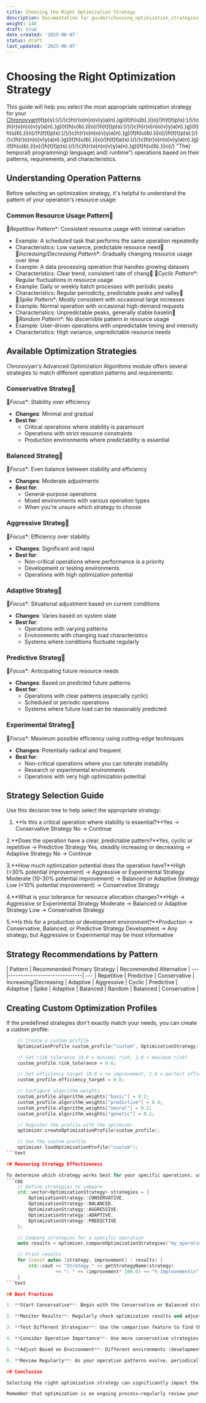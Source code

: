 ```yaml
---
title: Choosing the Right Optimization Strategy
description: Documentation for guides\choosing_optimization_strategies.md
weight: 140
draft: true
date_created: '2025-06-07'
status: draft
last_updated: '2025-06-07'
---
```


# Choosing the Right Optimization Strategy

This guide will help you select the most appropriate optimization strategy for your [Chronovyan](https://chronovyan.github.io/h)t)t)p)s):)/)/)c)h)r)o)n)o)v)y)a)n).)g)i)t)h)u)b).)i)o)/)h)t)t)p)s):)/)/)c)h)r)o)n)o)v)y)a)n).)g)i)t)h)u)b).)i)o)/)h)t)t)p)s):)/)/)c)h)r)o)n)o)v)y)a)n).)g)i)t)h)u)b).)i)o)/)h)t)t)p)s):)/)/)c)h)r)o)n)o)v)y)a)n).)g)i)t)h)u)b).)i)o)/)h)t)t)p)s):)/)/)c)h)r)o)n)o)v)y)a)n).)g)i)t)h)u)b).)i)o)/)h)t)t)p)s):)/)/)c)h)r)o)n)o)v)y)a)n).)g)i)t)h)u)b).)i)o)/)h)t)t)p)s):)/)/)c)h)r)o)n)o)v)y)a)n).)g)i)t)h)u)b).)i)o)/) "The) temporal) programming) language) and) runtime") operations based on their patterns, requirements, and characteristics.

## Understanding Operation Patterns

Before selecting an optimization strategy, it's helpful to understand the pattern of your operation's resource usage:

### Common Resource Usage Pattern
*Repetitive Pattern**: Consistent resource usage with minimal variation
  - Example: A scheduled task that performs the same operation repeatedly
  - Characteristics: Low variance, predictable resource need
*Increasing/Decreasing Pattern**: Gradually changing resource usage over time
  - Example: A data processing operation that handles growing datasets
  - Characteristics: Clear trend, consistent rate of chang
*Cyclic Pattern**: Regular fluctuations in resource usage
  - Example: Daily or weekly batch processes with periodic peaks
  - Characteristics: Regular periodicity, predictable peaks and valley
*Spike Pattern**: Mostly consistent with occasional large increases
  - Example: Normal operation with occasional high-demand requests
  - Characteristics: Unpredictable peaks, generally stable baselin
*Random Pattern**: No discernible pattern in resource usage
  - Example: User-driven operations with unpredictable timing and intensity
  - Characteristics: High variance, unpredictable resource needs

## Available Optimization Strategies

Chronovyan's Advanced Optimization Algorithms module offers several strategies to match different operation patterns and requirements:

### Conservative Strateg
*Focus**: Stability over efficiency
- **Changes**: Minimal and gradual
- **Best for**:
  - Critical operations where stability is paramount
  - Operations with strict resource constraints
  - Production environments where predictability is essential

### Balanced Strateg
*Focus**: Even balance between stability and efficiency
- **Changes**: Moderate adjustments
- **Best for**:
  - General-purpose operations
  - Mixed environments with various operation types
  - When you're unsure which strategy to choose

### Aggressive Strateg
*Focus**: Efficiency over stability
- **Changes**: Significant and rapid
- **Best for**:
  - Non-critical operations where performance is a priority
  - Development or testing environments
  - Operations with high optimization potential

### Adaptive Strateg
*Focus**: Situational adjustment based on current conditions
- **Changes**: Varies based on system state
- **Best for**:
  - Operations with varying patterns
  - Environments with changing load characteristics
  - Systems where conditions fluctuate regularly

### Predictive Strateg
*Focus**: Anticipating future resource needs
- **Changes**: Based on predicted future patterns
- **Best for**:
  - Operations with clear patterns (especially cyclic)
  - Scheduled or periodic operations
  - Systems where future load can be reasonably predicted

### Experimental Strateg
*Focus**: Maximum possible efficiency using cutting-edge techniques
- **Changes**: Potentially radical and frequent
- **Best for**:
  - Non-critical operations where you can tolerate instability
  - Research or experimental environments
  - Operations with very high optimization potential

## Strategy Selection Guide

Use this decision tree to help select the appropriate strategy:

1. **Is this a critical operation where stability is essential?**Yes → Conservative Strategy
    No → Continue

2.**Does the operation have a clear, predictable pattern?**Yes, cyclic or repetitive → Predictive Strategy
    Yes, steadily increasing or decreasing → Adaptive Strategy
    No → Continue

3.**How much optimization potential does the operation have?**High (>30% potential improvement) → Aggressive or Experimental Strategy
    Moderate (10-30% potential improvement) → Balanced or Adaptive Strategy
    Low (<10% potential improvement) → Conservative Strategy

4.**What is your tolerance for resource allocation changes?**High → Aggressive or Experimental Strategy
    Moderate → Balanced or Adaptive Strategy
    Low → Conservative Strategy

5.**Is this for a production or development environment?**Production → Conservative, Balanced, or Predictive Strategy
    Development → Any strategy, but Aggressive or Experimental may be most informative

## Strategy Recommendations by Pattern

| Pattern | Recommended Primary Strategy | Recommended Alternative | --- |------------------------------| --- | Repetitive | Predictive | Conservative | Increasing/Decreasing | Adaptive | Aggressive | Cyclic | Predictive | Adaptive | Spike | Adaptive | Balanced | Random | Balanced | Conservative |

## Creating Custom Optimization Profiles

If the predefined strategies don't exactly match your needs, you can create a custom profile:
```cpp
    // Create a custom profile
    OptimizationProfile custom_profile("custom", OptimizationStrategy::ADAPTIVE);

    // Set risk tolerance (0.0 = minimal risk, 1.0 = maximum risk)
    custom_profile.risk_tolerance = 0.6;

    // Set efficiency target (0.0 = no improvement, 1.0 = perfect efficiency)
    custom_profile.efficiency_target = 0.8;

    // Configure algorithm weights
    custom_profile.algorithm_weights["basic"] = 0.2;
    custom_profile.algorithm_weights["predictive"] = 0.4;
    custom_profile.algorithm_weights["neural"] = 0.2;
    custom_profile.algorithm_weights["genetic"] = 0.2;

    // Register the profile with the optimizer
    optimizer.createOptimizationProfile(custom_profile);

    // Use the custom profile
    optimizer.loadOptimizationProfile("custom");
```text

## Measuring Strategy Effectiveness

To determine which strategy works best for your specific operations, use the strategy comparison feature:
```cpp
    // Define strategies to compare
    std::vector<OptimizationStrategy> strategies = {
        OptimizationStrategy::CONSERVATIVE,
        OptimizationStrategy::BALANCED,
        OptimizationStrategy::AGGRESSIVE,
        OptimizationStrategy::ADAPTIVE,
        OptimizationStrategy::PREDICTIVE
    };

    // Compare strategies for a specific operation
    auto results = optimizer.compareOptimizationStrategies("my_operation", strategies);

    // Print results
    for (const auto& [strategy, improvement] : results) {
        std::cout << "Strategy " << getStrategyName(strategy)
                  << ": " << (improvement* 100.0) << "% improvement\n";
    }
```text

## Best Practices

1. **Start Conservative**: Begin with the Conservative or Balanced strategy and move to more aggressive strategies as you gain confidence in the system.

2. **Monitor Results**: Regularly check optimization results and adjust your strategy if needed.

3. **Test Different Strategies**: Use the comparison feature to find the most effective strategy for each operation type.

4. **Consider Operation Importance**: Use more conservative strategies for business-critical operations and more aggressive strategies for less critical ones.

5. **Adjust Based on Environment**: Different environments (development, testing, production) may benefit from different optimization strategies.

6. **Review Regularly**: As your operation patterns evolve, periodically reassess your optimization strategy choices.

## Conclusion

Selecting the right optimization strategy can significantly impact the efficiency and stability of your Chronovyan operations. By understanding your operation patterns and requirements, you can choose strategies that provide the best balance between resource efficiency and operational stability.

Remember that optimization is an ongoing process—regularly review your strategy choices and adjust them as your system evolves.